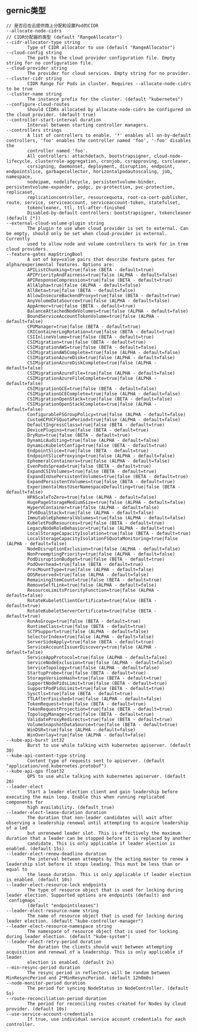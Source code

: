 ## gernic类型

    // 是否应在云提供商上分配和设置Pod的CIDR
    --allocate-node-cidrs
    // CIDR分配器的类型 (default "RangeAllocator")
    --cidr-allocator-type string
            Type of CIDR allocator to use (default "RangeAllocator")
    --cloud-config string
            The path to the cloud provider configuration file. Empty string for no configuration file.
    --cloud-provider string
            The provider for cloud services. Empty string for no provider.
    --cluster-cidr string
            CIDR Range for Pods in cluster. Requires --allocate-node-cidrs to be true
    --cluster-name string
            The instance prefix for the cluster. (default "kubernetes")
    --configure-cloud-routes
            Should CIDRs allocated by allocate-node-cidrs be configured on the cloud provider. (default true)
    --controller-start-interval duration
            Interval between starting controller managers.
    --controllers strings
            A list of controllers to enable. '*' enables all on-by-default controllers, 'foo' enables the controller named 'foo', '-foo' disables the
            controller named 'foo'.
            All controllers: attachdetach, bootstrapsigner, cloud-node-lifecycle, clusterrole-aggregation, cronjob, csrapproving, csrcleaner,
            csrsigning, daemonset, deployment, disruption, endpoint, endpointslice, garbagecollector, horizontalpodautoscaling, job, namespace,
            nodeipam, nodelifecycle, persistentvolume-binder, persistentvolume-expander, podgc, pv-protection, pvc-protection, replicaset,
            replicationcontroller, resourcequota, root-ca-cert-publisher, route, service, serviceaccount, serviceaccount-token, statefulset,
            tokencleaner, ttl, ttl-after-finished
            Disabled-by-default controllers: bootstrapsigner, tokencleaner (default [*])
    --external-cloud-volume-plugin string
            The plugin to use when cloud provider is set to external. Can be empty, should only be set when cloud-provider is external. Currently
            used to allow node and volume controllers to work for in tree cloud providers.
    --feature-gates mapStringBool
            A set of key=value pairs that describe feature gates for alpha/experimental features. Options are:
            APIListChunking=true|false (BETA - default=true)
            APIPriorityAndFairness=true|false (ALPHA - default=false)
            APIResponseCompression=true|false (BETA - default=true)
            AllAlpha=true|false (ALPHA - default=false)
            AllBeta=true|false (BETA - default=false)
            AllowInsecureBackendProxy=true|false (BETA - default=true)
            AnyVolumeDataSource=true|false (ALPHA - default=false)
            AppArmor=true|false (BETA - default=true)
            BalanceAttachedNodeVolumes=true|false (ALPHA - default=false)
            BoundServiceAccountTokenVolume=true|false (ALPHA - default=false)
            CPUManager=true|false (BETA - default=true)
            CRIContainerLogRotation=true|false (BETA - default=true)
            CSIInlineVolume=true|false (BETA - default=true)
            CSIMigration=true|false (BETA - default=true)
            CSIMigrationAWS=true|false (BETA - default=false)
            CSIMigrationAWSComplete=true|false (ALPHA - default=false)
            CSIMigrationAzureDisk=true|false (ALPHA - default=false)
            CSIMigrationAzureDiskComplete=true|false (ALPHA - default=false)
            CSIMigrationAzureFile=true|false (ALPHA - default=false)
            CSIMigrationAzureFileComplete=true|false (ALPHA - default=false)
            CSIMigrationGCE=true|false (BETA - default=false)
            CSIMigrationGCEComplete=true|false (ALPHA - default=false)
            CSIMigrationOpenStack=true|false (BETA - default=false)
            CSIMigrationOpenStackComplete=true|false (ALPHA - default=false)
            ConfigurableFSGroupPolicy=true|false (ALPHA - default=false)
            CustomCPUCFSQuotaPeriod=true|false (ALPHA - default=false)
            DefaultIngressClass=true|false (BETA - default=true)
            DevicePlugins=true|false (BETA - default=true)
            DryRun=true|false (BETA - default=true)
            DynamicAuditing=true|false (ALPHA - default=false)
            DynamicKubeletConfig=true|false (BETA - default=true)
            EndpointSlice=true|false (BETA - default=true)
            EndpointSliceProxying=true|false (ALPHA - default=false)
            EphemeralContainers=true|false (ALPHA - default=false)
            EvenPodsSpread=true|false (BETA - default=true)
            ExpandCSIVolumes=true|false (BETA - default=true)
            ExpandInUsePersistentVolumes=true|false (BETA - default=true)
            ExpandPersistentVolumes=true|false (BETA - default=true)
            ExperimentalHostUserNamespaceDefaulting=true|false (BETA - default=false)
            HPAScaleToZero=true|false (ALPHA - default=false)
            HugePageStorageMediumSize=true|false (ALPHA - default=false)
            HyperVContainer=true|false (ALPHA - default=false)
            IPv6DualStack=true|false (ALPHA - default=false)
            ImmutableEphemeralVolumes=true|false (ALPHA - default=false)
            KubeletPodResources=true|false (BETA - default=true)
            LegacyNodeRoleBehavior=true|false (ALPHA - default=true)
            LocalStorageCapacityIsolation=true|false (BETA - default=true)
            LocalStorageCapacityIsolationFSQuotaMonitoring=true|false (ALPHA - default=false)
            NodeDisruptionExclusion=true|false (ALPHA - default=false)
            NonPreemptingPriority=true|false (ALPHA - default=false)
            PodDisruptionBudget=true|false (BETA - default=true)
            PodOverhead=true|false (BETA - default=true)
            ProcMountType=true|false (ALPHA - default=false)
            QOSReserved=true|false (ALPHA - default=false)
            RemainingItemCount=true|false (BETA - default=true)
            RemoveSelfLink=true|false (ALPHA - default=false)
            ResourceLimitsPriorityFunction=true|false (ALPHA - default=false)
            RotateKubeletClientCertificate=true|false (BETA - default=true)
            RotateKubeletServerCertificate=true|false (BETA - default=true)
            RunAsGroup=true|false (BETA - default=true)
            RuntimeClass=true|false (BETA - default=true)
            SCTPSupport=true|false (ALPHA - default=false)
            SelectorIndex=true|false (ALPHA - default=false)
            ServerSideApply=true|false (BETA - default=true)
            ServiceAccountIssuerDiscovery=true|false (ALPHA - default=false)
            ServiceAppProtocol=true|false (ALPHA - default=false)
            ServiceNodeExclusion=true|false (ALPHA - default=false)
            ServiceTopology=true|false (ALPHA - default=false)
            StartupProbe=true|false (BETA - default=true)
            StorageVersionHash=true|false (BETA - default=true)
            SupportNodePidsLimit=true|false (BETA - default=true)
            SupportPodPidsLimit=true|false (BETA - default=true)
            Sysctls=true|false (BETA - default=true)
            TTLAfterFinished=true|false (ALPHA - default=false)
            TokenRequest=true|false (BETA - default=true)
            TokenRequestProjection=true|false (BETA - default=true)
            TopologyManager=true|false (BETA - default=true)
            ValidateProxyRedirects=true|false (BETA - default=true)
            VolumeSnapshotDataSource=true|false (BETA - default=true)
            WinDSR=true|false (ALPHA - default=false)
            WinOverlay=true|false (ALPHA - default=false)
    --kube-api-burst int32
            Burst to use while talking with kubernetes apiserver. (default 30)
    --kube-api-content-type string
            Content type of requests sent to apiserver. (default "application/vnd.kubernetes.protobuf")
    --kube-api-qps float32
            QPS to use while talking with kubernetes apiserver. (default 20)
    --leader-elect
            Start a leader election client and gain leadership before executing the main loop. Enable this when running replicated components for
            high availability. (default true)
    --leader-elect-lease-duration duration
            The duration that non-leader candidates will wait after observing a leadership renewal until attempting to acquire leadership of a led
            but unrenewed leader slot. This is effectively the maximum duration that a leader can be stopped before it is replaced by another
            candidate. This is only applicable if leader election is enabled. (default 15s)
    --leader-elect-renew-deadline duration
            The interval between attempts by the acting master to renew a leadership slot before it stops leading. This must be less than or equal to
            the lease duration. This is only applicable if leader election is enabled. (default 10s)
    --leader-elect-resource-lock endpoints
            The type of resource object that is used for locking during leader election. Supported options are endpoints (default) and `configmaps`.
            (default "endpointsleases")
    --leader-elect-resource-name string
            The name of resource object that is used for locking during leader election. (default "kube-controller-manager")
    --leader-elect-resource-namespace string
            The namespace of resource object that is used for locking during leader election. (default "kube-system")
    --leader-elect-retry-period duration
            The duration the clients should wait between attempting acquisition and renewal of a leadership. This is only applicable if leader
            election is enabled. (default 2s)
    --min-resync-period duration
            The resync period in reflectors will be random between MinResyncPeriod and 2*MinResyncPeriod. (default 12h0m0s)
    --node-monitor-period duration
            The period for syncing NodeStatus in NodeController. (default 5s)
    --route-reconciliation-period duration
            The period for reconciling routes created for Nodes by cloud provider. (default 10s)
    --use-service-account-credentials
            If true, use individual service account credentials for each controller.

